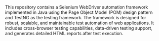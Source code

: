 This repository contains a Selenium WebDriver automation framework implemented in Java using the Page Object Model (POM) design pattern and TestNG as the testing framework.
The framework is designed for robust, scalable, and maintainable test automation of web applications.
It includes cross-browser testing capabilities, data-driven testing support, and generates detailed HTML reports after test execution.
